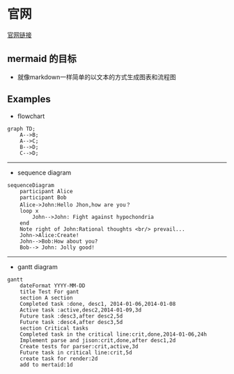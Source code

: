 # 官网

[官网链接](https://mermaidjs.github.io/)

## mermaid 的目标

* 就像markdown一样简单的以文本的方式生成图表和流程图  

## Examples

* flowchart

```mermaid
graph TD;
    A-->B;
    A-->C;
    B-->D;
    C-->D;
```

---

* sequence diagram

```mermaid
sequenceDiagram
    participant Alice
    participant Bob
    Alice->John:Hello Jhon,how are you？
    loop x
        John-->John: Fight against hypochondria
    end
    Note right of John:Rational thoughts <br/> prevail...
    John->Alice:Create!
    John-->Bob:How about you?
    Bob--> John: Jolly good!
```

---

* gantt diagram

```mermaid
gantt
    dateFormat YYYY-MM-DD
    title Test For gant
    section A section
    Completed task :done, desc1, 2014-01-06,2014-01-08
    Active task :active,desc2,2014-01-09,3d
    Future task :desc3,after desc2,5d
    Future task :desc4,after desc3,5d  
    section Critical tasks
    Completed task in the critical line:crit,done,2014-01-06,24h
    Implement parse and jison:crit,done,after desc1,2d
    Create tests for parser:crit,active,3d
    Future task in critical line:crit,5d
    create task for render:2d
    add to mertaid:1d
```